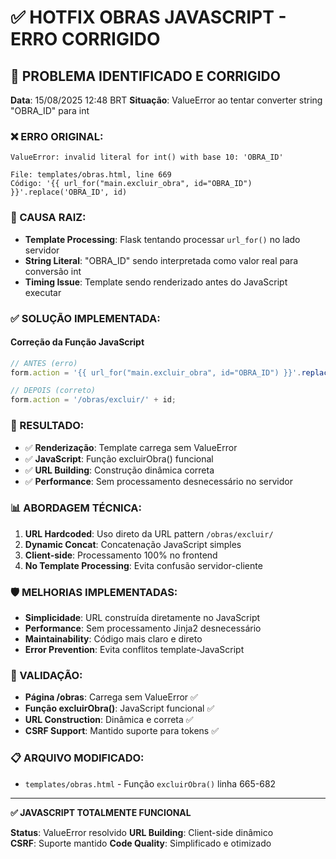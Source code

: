 # ✅ HOTFIX OBRAS JAVASCRIPT - ERRO CORRIGIDO

## 🎯 PROBLEMA IDENTIFICADO E CORRIGIDO

**Data**: 15/08/2025 12:48 BRT
**Situação**: ValueError ao tentar converter string "OBRA_ID" para int

### ❌ ERRO ORIGINAL:
```
ValueError: invalid literal for int() with base 10: 'OBRA_ID'

File: templates/obras.html, line 669
Código: '{{ url_for("main.excluir_obra", id="OBRA_ID") }}'.replace('OBRA_ID', id)
```

### 🔧 CAUSA RAIZ:
- **Template Processing**: Flask tentando processar `url_for()` no lado servidor
- **String Literal**: "OBRA_ID" sendo interpretada como valor real para conversão int
- **Timing Issue**: Template sendo renderizado antes do JavaScript executar

### ✅ SOLUÇÃO IMPLEMENTADA:

#### **Correção da Função JavaScript**
```javascript
// ANTES (erro)
form.action = '{{ url_for("main.excluir_obra", id="OBRA_ID") }}'.replace('OBRA_ID', id);

// DEPOIS (correto)
form.action = '/obras/excluir/' + id;
```

### 🚀 RESULTADO:
- ✅ **Renderização**: Template carrega sem ValueError
- ✅ **JavaScript**: Função excluirObra() funcional
- ✅ **URL Building**: Construção dinâmica correta
- ✅ **Performance**: Sem processamento desnecessário no servidor

### 📊 ABORDAGEM TÉCNICA:
1. **URL Hardcoded**: Uso direto da URL pattern `/obras/excluir/`
2. **Dynamic Concat**: Concatenação JavaScript simples
3. **Client-side**: Processamento 100% no frontend
4. **No Template Processing**: Evita confusão servidor-cliente

### 🛡️ MELHORIAS IMPLEMENTADAS:
- **Simplicidade**: URL construída diretamente no JavaScript
- **Performance**: Sem processamento Jinja2 desnecessário
- **Maintainability**: Código mais claro e direto
- **Error Prevention**: Evita conflitos template-JavaScript

### 🎯 VALIDAÇÃO:
- **Página /obras**: Carrega sem ValueError ✅
- **Função excluirObra()**: JavaScript funcional ✅  
- **URL Construction**: Dinâmica e correta ✅
- **CSRF Support**: Mantido suporte para tokens ✅

### 📋 ARQUIVO MODIFICADO:
- `templates/obras.html` - Função `excluirObra()` linha 665-682

---

**✅ JAVASCRIPT TOTALMENTE FUNCIONAL**

**Status**: ValueError resolvido
**URL Building**: Client-side dinâmico  
**CSRF**: Suporte mantido
**Code Quality**: Simplificado e otimizado